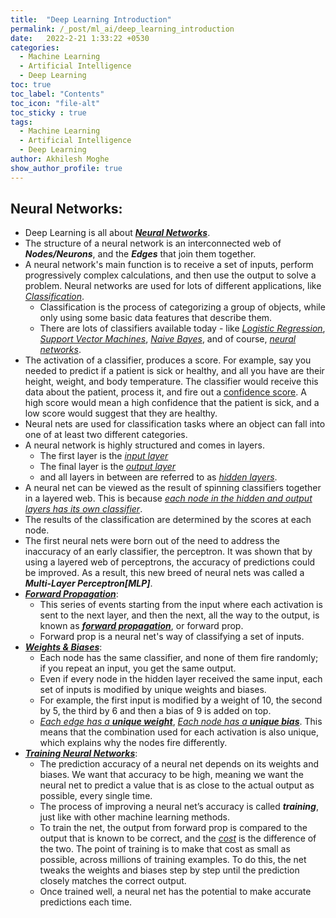```yaml
---
title:  "Deep Learning Introduction"
permalink: /_post/ml_ai/deep_learning_introduction
date:   2022-2-21 1:33:22 +0530
categories:
  - Machine Learning
  - Artificial Intelligence
  - Deep Learning
toc: true
toc_label: "Contents"
toc_icon: "file-alt"
toc_sticky : true
tags:
  - Machine Learning
  - Artificial Intelligence
  - Deep Learning
author: Akhilesh Moghe
show_author_profile: true
---
```


## Neural Networks:
- Deep Learning is all about __*<u>Neural Networks</u>*__.
- The structure of a neural network is an interconnected web of __*Nodes/Neurons*__, and the __*Edges*__ that join them together.
- A neural network's main function is to receive a set of inputs, perform progressively complex calculations, and then use the output to solve a problem. Neural networks are used for lots of different applications, like *<u>Classification</u>*.
  - Classification is the process of categorizing a group of objects, while only using some basic data features that describe them.
  - There are lots of classifiers available today - like *<u>Logistic Regression</u>*, *<u>Support Vector Machines</u>*, *<u>Naive Bayes</u>*, and of course, *<u>neural networks</u>*.
- The activation of a classifier, produces a score. For example, say you needed to predict if a patient is sick or healthy, and all you have are their height, weight, and body temperature. The classifier would receive this data about the patient, process it, and fire out a <u>confidence score</u>. A high score would mean a high confidence that the patient is sick, and a low score would suggest that they are healthy.
- Neural nets are used for classification tasks where an object can fall into one of at least two different categories.
- A neural network is highly structured and comes in layers.
  - The first layer is the *<u>input layer</u>*
  - The final layer is the *<u>output layer</u>*
  - and all layers in between are referred to as *<u>hidden layers</u>*.
- A neural net can be viewed as the result of spinning classifiers together in a layered web. This is because *<u>each node in the hidden and output layers has its own classifier</u>*.
- The results of the classification are determined by the scores at each node.
- The first neural nets were born out of the need to address the inaccuracy of an early classifier, the perceptron. It was shown that by using a layered web of perceptrons, the accuracy of predictions could be improved. As a result, this new breed of neural nets was called a __*Multi-Layer Perceptron[MLP]*__.
- __*<u>Forward Propagation</u>*__:
  - This series of events starting from the input where each activation is sent to the next layer, and then the next, all the way to the output, is known as __*<u>forward propagation</u>*__, or forward prop.
  - Forward prop is a neural net's way of classifying a set of inputs.
- __*<u>Weights & Biases</u>*__:
  - Each node has the same classifier, and none of them fire randomly; if you repeat an input, you get the same output.
  - Even if every node in the hidden layer received the same input, each set of inputs is modified by unique weights and biases.
  - For example, the first input is modified by a weight of 10, the second by 5, the third by 6 and then a bias of 9 is added on top.
  - *<u>Each edge has a </u>*__*<u>unique weight</u>*__, *<u>Each node has a </u>*__*<u>unique bias</u>*__. This means that the combination used for each activation is also unique, which explains why the nodes fire differently.
- __*<u>Training Neural Networks</u>*__:
  - The prediction accuracy of a neural net depends on its weights and biases. We want that accuracy to be high, meaning we want the neural net to predict a value that is as close to the actual output as possible, every single time.
  - The process of improving a neural net’s accuracy is called __*training*__, just like with other machine learning methods.
  - To train the net, the output from forward prop is compared to the output that is known to be correct, and the *<u>cost</u>* is the difference of the two. The point of training is to make that cost as small as possible, across millions of training examples. To do this, the net tweaks the weights and biases step by step until the prediction closely matches the correct output.
  - Once trained well, a neural net has the potential to make accurate predictions each time.

